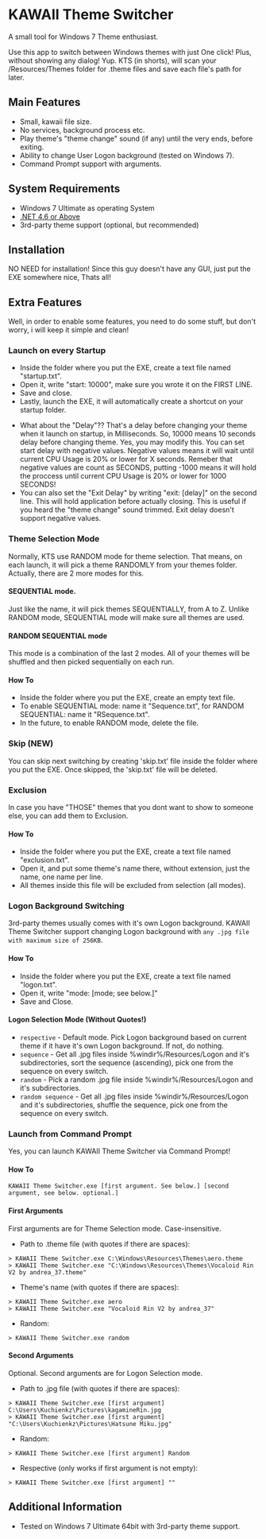 # KAWAII Theme Switcher
A small tool for Windows 7 Theme enthusiast.

Use this app to switch between Windows themes with just One click! Plus, without showing any dialog! Yup. 
KTS (in shorts), will scan your /Resources/Themes folder for .theme files and save each file's path for later.

## Main Features
* Small, kawaii file size.
* No services, background process etc.
* Play theme's "theme change" sound (if any) until the very ends, before exiting.
* Ability to change User Logon background (tested on Windows 7).
* Command Prompt support with arguments.

## System Requirements
 - Windows 7 Ultimate as operating System
 - [.NET 4.6 or Above](https://www.microsoft.com/en-us/download/details.aspx?id=48130)
 - 3rd-party theme support (optional, but recommended)
 
## Installation
NO NEED for installation! Since this guy doesn't have any GUI, just put the EXE somewhere nice, Thats all!

## Extra Features
Well, in order to enable some features, you need to do some stuff, but don't worry, i will keep it simple and clean!

### Launch on every Startup
- Inside the folder where you put the EXE, create a text file named "startup.txt". 
- Open it, write "start: 10000", make sure you wrote it on the FIRST LINE.
- Save and close.
- Lastly, launch the EXE, it will automatically create a shortcut on your startup folder.
* What about the "Delay"?? That's a delay before changing your theme when it launch on startup, in Milliseconds.
So, 10000 means 10 seconds delay before changing theme. Yes, you may modify this. You can set start delay with negative values.
Negative values means it will wait until current CPU Usage is 20% or lower for X seconds. Remeber that negative values are count as SECONDS, putting -1000 means it will hold the proccess until current CPU Usage is 20% or lower for 1000 SECONDS!
* You can also set the "Exit Delay" by writing "exit: [delay]" on the second line. This will hold application before actually closing.
This is useful if you heard the "theme change" sound trimmed. Exit delay doesn't support negative values.

### Theme Selection Mode
Normally, KTS use RANDOM mode for theme selection. That means, on each launch, it will pick a theme RANDOMLY from your themes folder.
Actually, there are 2 more modes for this. 
#### SEQUENTIAL mode.
Just like the name, it will pick themes SEQUENTIALLY, from A to Z. Unlike RANDOM mode, SEQUENTIAL mode will make sure all themes are used.
#### RANDOM SEQUENTIAL mode
This mode is a combination of the last 2 modes. All of your themes will be shuffled and then picked sequentially on each run.

#### How To
- Inside the folder where you put the EXE, create an empty text file.
- To enable SEQUENTIAL mode: name it "Sequence.txt", for RANDOM SEQUENTIAL: name it "RSequence.txt".
- In the future, to enable RANDOM mode, delete the file.

### Skip (NEW)
You can skip next switching by creating 'skip.txt' file inside the folder where you put the EXE. Once skipped, the 'skip.txt' file will be deleted.

### Exclusion
In case you have "THOSE" themes that you dont want to show to someone else, you can add them to Exclusion.

#### How To
- Inside the folder where you put the EXE, create a text file named "exclusion.txt".
- Open it, and put some theme's name there, without extension, just the name, one name per line.
- All themes inside this file will be excluded from selection (all modes).

### Logon Background Switching
3rd-party themes usually comes with it's own Logon background. KAWAII Theme Switcher support changing Logon background with `any .jpg file with maximum size of 256KB`.

#### How To
- Inside the folder where you put the EXE, create a text file named "logon.txt".
- Open it, write "mode: [mode; see below.]"
- Save and Close.

#### Logon Selection Mode (Without Quotes!)
- `respective` - Default mode. Pick Logon background based on current theme if it have it's own Logon background. If not, do nothing.
- `sequence` - Get all .jpg files inside %windir%/Resources/Logon and it's subdirectories, sort the sequence (ascending), pick one from the sequence on every switch.
- `random` - Pick a random .jpg file inside %windir%/Resources/Logon and it's subdirectories.
- `random sequence` - Get all .jpg files inside %windir%/Resources/Logon and it's subdirectories, shuffle the sequence, pick one from the sequence on every switch.

### Launch from Command Prompt
Yes, you can launch KAWAII Theme Switcher via Command Prompt!

#### How To
```xaml
KAWAII Theme Switcher.exe [first argument. See below.] [second argument, see below. optional.]
```

#### First Arguments
First arguments are for Theme Selection mode. Case-insensitive.
- Path to .theme file (with quotes if there are spaces):
```xaml
> KAWAII Theme Switcher.exe C:\Windows\Resources\Themes\aero.theme
> KAWAII Theme Switcher.exe "C:\Windows\Resources\Themes\Vocaloid Rin V2 by andrea_37.theme"
```
- Theme's name (with quotes if there are spaces):
```xaml
> KAWAII Theme Switcher.exe aero
> KAWAII Theme Switcher.exe "Vocaloid Rin V2 by andrea_37"
```
- Random:
```xaml
> KAWAII Theme Switcher.exe random
```

#### Second Arguments
Optional. Second arguments are for Logon Selection mode.
- Path to .jpg file (with quotes if there are spaces):
```xaml
> KAWAII Theme Switcher.exe [first argument] C:\Users\Kuchienkz\Pictures\kagamineRin.jpg
> KAWAII Theme Switcher.exe [first argument] "C:\Users\Kuchienkz\Pictures\Hatsune Miku.jpg"
```
- Random:
```xaml
> KAWAII Theme Switcher.exe [first argument] Random
```
- Respective (only works if first argument is not empty):
```xaml
> KAWAII Theme Switcher.exe [first argument] ""
```

## Additional Information
- Tested on Windows 7 Ultimate 64bit with 3rd-party theme support.
